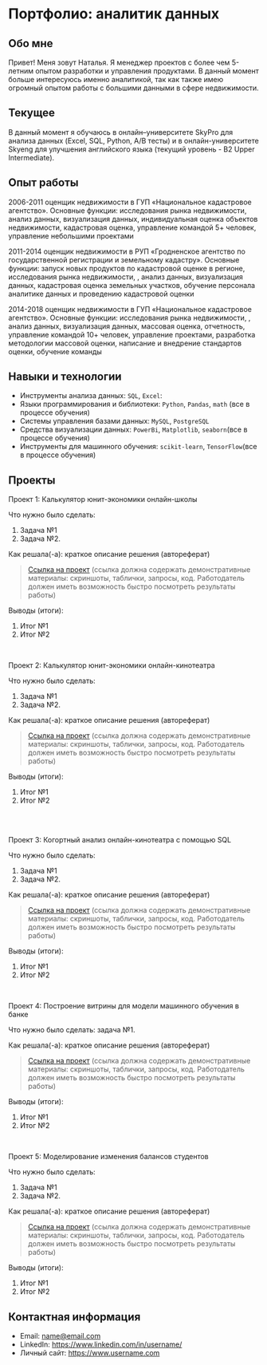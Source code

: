 # Портфолио: аналитик данных

## Обо мне 

Привет! Меня зовут Наталья. Я менеджер проектов с более чем 5-летним опытом разработки и управления продуктами.
В данный момент больше интересуюсь именно аналитикой, так как также имею огромный опытом работы с большими данными в сфере недвижимости.
<br>

## Текущее
В данный момент я обучаюсь в онлайн–университете SkyPro для анализа данных (Excel, SQL, Python, A/B тесты) 
и в онлайн-университете Skyeng для улучшения английского языка (текущий уровень - B2 Upper Intermediate).

## Опыт работы
2006-2011 оценщик недвижимости в ГУП «Национальное кадастровое агентство». Основные функции: исследования рынка недвижимости, анализ данных, визуализация данных, индивидуальная оценка объектов недвижимости, кадастровая оценка, управление командой 5+ человек, управление небольшими проектами

2011-2014 оценщик недвижимости в РУП «Гродненское агентство по государственной регистрации и земельному кадастру». Основные функции: запуск новых продуктов по кадастровой оценке в регионе, исследования рынка недвижимости, , анализ данных, визуализация данных, кадастровая оценка земельных участков, обучение персонала аналитике данных и проведению кадастровой оценки

2014-2018 оценщик недвижимости в ГУП «Национальное кадастровое агентство». Основные функции: исследования рынка недвижимости, , анализ данных, визуализация данных, массовая оценка, отчетность, управление командой 10+ человек, управление проектами, разработка методологии массовой оценки, написание и внедрение стандартов оценки, обучение команды


## Навыки и технологии
- Инструменты анализа данных: ``SQL``, ``Excel``: 
- Языки программирования и библиотеки: ``Python``, ``Pandas``, ``math`` (все в процессе обучения) 
- Системы управления базами данных: ``MySQL``, ``PostgreSQL``
- Средства визуализации данных: ``PowerBi``, ``Matplotlib``, ``seaborn``(все в процессе обучения)
- Инструменты для машинного обучения: ``scikit-learn``, ``TensorFlow``(все в процессе обучения)



## Проекты
<p> Проект 1: Калькулятор юнит-экономики онлайн-школы</p>
<p>Что нужно было сделать:<p>
<ol>
  <li>Задача №1</li>
  <li>Задача №2.</li>
</ol>

<p>Как решала(-а): краткое описание решения (автореферат)<p>


> <a href="https://github.com/Skyproportfolio/data-analytics-5month/blob/main/Проект%20№1.xlsx">Ссылка на проект</a>
  (ссылка должна содержать демонстративные материалы: скриншоты, таблички, запросы, код. Работодатель должен иметь возможность быстро посмотреть результаты работы)

<p>Выводы (итоги):<p>
<ol>
  <li>Итог №1</li>
  <li>Итог №2</li>
</ol>
<br> 

<p> Проект 2: Калькулятор юнит-экономики онлайн-кинотеатра</p>
<p>Что нужно было сделать:<p>
<ol>
  <li>Задача №1</li>
  <li>Задача №2.</li>
</ol>

<p>Как решала(-а): краткое описание решения (автореферат)<p>

> <a href="https://drive.google.com/drive/folders/11HcEeqniyrCMjuwHZ0GLysX0A2SEv-_x">Ссылка на проект</a>
 (ссылка должна содержать демонстративные материалы: скриншоты, таблички, запросы, код. Работодатель должен иметь возможность быстро посмотреть результаты работы)
 
<p>Выводы (итоги):<p>
<ol>
  <li>Итог №1</li>
  <li>Итог №2</li>
</ol>
<br> 

<br> 
<p> Проект 3: Когортный анализ онлайн-кинотеатра с помощью SQL</p>
<p>Что нужно было сделать:<p>
<ol>
  <li>Задача №1</li>
  <li>Задача №2.</li>
</ol>

<p>Как решала(-а): краткое описание решения (автореферат)<p>
  
> <a href="https://drive.google.com/drive/folders/1wdD-mfSeIsHWgrMLJz8Tv_ClAuP_EAOQ?usp=sharing">Ссылка на проект</a>
(ссылка должна содержать демонстративные материалы: скриншоты, таблички, запросы, код. Работодатель должен иметь возможность быстро посмотреть результаты работы)

  <p>Выводы (итоги):<p>
<ol>
  <li>Итог №1</li>
  <li>Итог №2</li>
</ol>

<br> 
<p>Проект 4: Построение витрины для модели машинного обучения в банке </p> 
<p>Что нужно было сделать: задача №1.<p>
  
<p>Как решала(-а): краткое описание решения (автореферат)<p>

> <a href="https://drive.google.com/drive/folders/1QOk5AAh6x7jK_yHgfKI2sUFYR7AWUi5u">Ссылка на проект</a>
(ссылка должна содержать демонстративные материалы: скриншоты, таблички, запросы, код. Работодатель должен иметь возможность быстро посмотреть результаты работы)
  
 <p>Выводы (итоги):<p>
<ol>
  <li>Итог №1</li>
  <li>Итог №2</li>
</ol>
<br> 


<p>Проект 5: Моделирование изменения балансов студентов</p> 
<p>Что нужно было сделать:<p>
<ol>
  <li>Задача №1</li>
  <li>Задача №2.</li>
</ol>

<p>Как решала(-а): краткое описание решения (автореферат)<p>

> <a href="https://github.com/Skyproportfolio/data-analytics-5month/blob/main/Проект%205.xlsx">Ссылка на проект</a>
(ссылка должна содержать демонстративные материалы: скриншоты, таблички, запросы, код. Работодатель должен иметь возможность быстро посмотреть результаты работы)
 
 <p>Выводы (итоги):<p>
<ol>
  <li>Итог №1</li>
  <li>Итог №2</li>
</ol>

## Контактная информация
- Email: name@email.com
- LinkedIn: https://www.linkedin.com/in/username/
- Личный сайт: https://www.username.com

